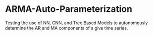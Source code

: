 # ARMA-Auto-Parameterization
Testing the use of NN, CNN, and Tree Based Models to autonomously determine the AR and MA components of a give time series.
